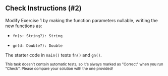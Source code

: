 ## Check Instructions (#2)

Modify Exercise 1 by making the function parameters nullable, writing the
new functions as:

- `fn(s: String?): String`

- `gn(d: Double?): Double`

The starter code in `main()` tests `fn()` and `gn()`.

<sub> This task doesn't contain automatic tests,
so it's always marked as "Correct" when you run "Check".
Please compare your solution with the one provided! </sub>
